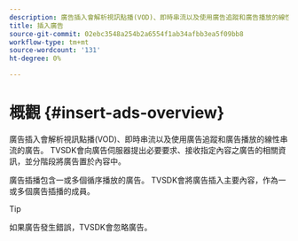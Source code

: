 ```yaml
---
description: 廣告插入會解析視訊點播(VOD)、即時串流以及使用廣告追蹤和廣告播放的線性串流的廣告。 TVSDK會向廣告伺服器提出必要要求、接收指定內容之廣告的相關資訊，並分階段將廣告置於內容中。
title: 插入廣告
source-git-commit: 02ebc3548a254b2a6554f1ab34afbb3ea5f09bb8
workflow-type: tm+mt
source-wordcount: '131'
ht-degree: 0%

---
```


# 概觀 {#insert-ads-overview}

廣告插入會解析視訊點播(VOD)、即時串流以及使用廣告追蹤和廣告播放的線性串流的廣告。 TVSDK會向廣告伺服器提出必要要求、接收指定內容之廣告的相關資訊，並分階段將廣告置於內容中。

廣告插播包含一或多個循序播放的廣告。 TVSDK會將廣告插入主要內容，作為一或多個廣告插播的成員。

>[!TIP]
>
>如果廣告發生錯誤，TVSDK會忽略廣告。
